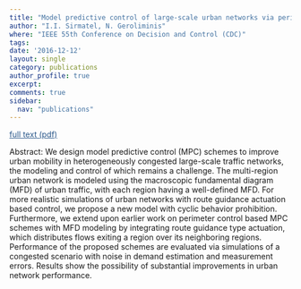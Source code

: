 ```yaml
---
title: "Model predictive control of large-scale urban networks via perimeter control and route guidance actuation"
author: "I.I. Sirmatel, N. Geroliminis"
where: "IEEE 55th Conference on Decision and Control (CDC)"
tags: 
date: '2016-12-12'
layout: single
category: publications
author_profile: true
excerpt:
comments: true
sidebar:
  nav: "publications"
---
```

<a href="https://sirmatel.github.io/assets/files/sirmatel2016model.pdf" style="color: #2d5a8c; text-decoration:underline">full text (pdf)</a>

Abstract: We design model predictive control (MPC) schemes to improve urban mobility in heterogeneously congested large-scale traffic networks, the modeling and control of which remains a challenge. The multi-region urban network is modeled using the macroscopic fundamental diagram (MFD) of urban traffic, with each region having a well-defined MFD. For more realistic simulations of urban networks with route guidance actuation based control, we propose a new model with cyclic behavior prohibition. Furthermore, we extend upon earlier work on perimeter control based MPC schemes with MFD modeling by integrating route guidance type actuation, which distributes flows exiting a region over its neighboring regions. Performance of the proposed schemes are evaluated via simulations of a congested scenario with noise in demand estimation and measurement errors. Results show the possibility of substantial improvements in urban network performance.
